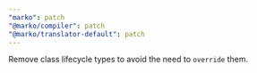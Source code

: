 ```yaml
---
"marko": patch
"@marko/compiler": patch
"@marko/translator-default": patch
---
```


Remove class lifecycle types to avoid the need to `override` them.
